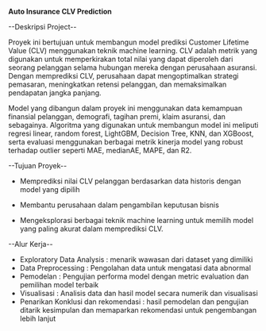 **Auto Insurance CLV Prediction**

--Deskripsi Project--

Proyek ini bertujuan untuk membangun model prediksi Customer Lifetime Value (CLV) menggunakan teknik machine learning. 
CLV adalah metrik yang digunakan untuk memperkirakan total nilai yang dapat diperoleh dari seorang pelanggan selama hubungan mereka dengan perusahaan asuransi. 
Dengan memprediksi CLV, perusahaan dapat mengoptimalkan strategi pemasaran, meningkatkan retensi pelanggan, dan memaksimalkan pendapatan jangka panjang.

Model yang dibangun dalam proyek ini menggunakan data kemampuan finansial pelanggan, demografi, tagihan premi, klaim asuransi, dan sebagainya. 
Algoritma yang digunakan untuk membangun model ini meliputi regresi linear, random forest, LightGBM, Decision Tree, KNN, dan XGBoost, 
serta evaluasi menggunakan berbagai metrik kinerja model yang robust terhadap outlier seperti MAE, medianAE, MAPE, dan R2.

--Tujuan Proyek--

* Memprediksi nilai CLV pelanggan berdasarkan data historis dengan model yang dipilih

* Membantu perusahaan dalam pengambilan keputusan bisnis

* Mengeksplorasi berbagai teknik machine learning untuk memilih model yang paling akurat dalam memprediksi CLV.

--Alur Kerja--
* Exploratory Data Analysis : menarik wawasan dari dataset yang dimiliki
* Data Preprocessing : Pengolahan data untuk mengatasi data abnormal
* Pemodelan : Pengujian performa model dengan metric evaluation dan pemilihan model terbaik
* Visualisasi : Analisis data dan hasil model secara numerik dan visualisasi
* Penarikan Konklusi dan rekomendasi : hasil pemodelan dan pengujian ditarik kesimpulan dan memaparkan rekomendasi untuk pengembangan lebih lanjut
